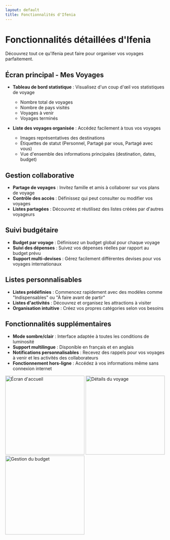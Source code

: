 ```yaml
---
layout: default
title: Fonctionnalités d'Ifenia
---
```


# Fonctionnalités détaillées d'Ifenia

Découvrez tout ce qu'Ifenia peut faire pour organiser vos voyages parfaitement.

## Écran principal - Mes Voyages

- **Tableau de bord statistique** : Visualisez d'un coup d'œil vos statistiques de voyage
  - Nombre total de voyages
  - Nombre de pays visités
  - Voyages à venir
  - Voyages terminés

- **Liste des voyages organisée** : Accédez facilement à tous vos voyages
  - Images représentatives des destinations
  - Étiquettes de statut (Personnel, Partagé par vous, Partagé avec vous)
  - Vue d'ensemble des informations principales (destination, dates, budget)

## Gestion collaborative

- **Partage de voyages** : Invitez famille et amis à collaborer sur vos plans de voyage
- **Contrôle des accès** : Définissez qui peut consulter ou modifier vos voyages
- **Listes partagées** : Découvrez et réutilisez des listes créées par d'autres voyageurs

## Suivi budgétaire

- **Budget par voyage** : Définissez un budget global pour chaque voyage
- **Suivi des dépenses** : Suivez vos dépenses réelles par rapport au budget prévu
- **Support multi-devises** : Gérez facilement différentes devises pour vos voyages internationaux

## Listes personnalisables

- **Listes prédéfinies** : Commencez rapidement avec des modèles comme "Indispensables" ou "À faire avant de partir"
- **Listes d'activités** : Découvrez et organisez les attractions à visiter
- **Organisation intuitive** : Créez vos propres catégories selon vos besoins

## Fonctionnalités supplémentaires

- **Mode sombre/clair** : Interface adaptée à toutes les conditions de luminosité
- **Support multilingue** : Disponible en français et en anglais
- **Notifications personnalisables** : Recevez des rappels pour vos voyages à venir et les activités des collaborateurs
- **Fonctionnement hors-ligne** : Accédez à vos informations même sans connexion internet

<div class="screenshot-gallery">
  <img src="assets/screenshots/screenshot1.png" alt="Écran d'accueil" width="250">
  <img src="assets/screenshots/screenshot2.png" alt="Détails du voyage" width="250">
  <img src="assets/screenshots/screenshot3.png" alt="Gestion du budget" width="250">
</div>
